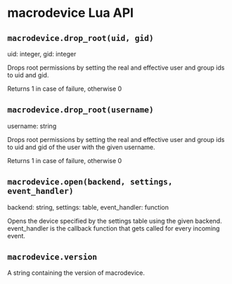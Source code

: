 # macrodevice Lua API

## ``macrodevice.drop_root(uid, gid)``
uid: integer, gid: integer

Drops root permissions by setting the real and effective user and group ids to uid and gid.

Returns 1 in case of failure, otherwise 0

## ``macrodevice.drop_root(username)``
username: string

Drops root permissions by setting the real and effective user and group ids to uid and gid of the user with the given username.

Returns 1 in case of failure, otherwise 0

## ``macrodevice.open(backend, settings, event_handler)``
backend: string, settings: table, event_handler: function

Opens the device specified by the settings table using the given backend. event_handler is the callback function that gets called for every incoming event.

## ``macrodevice.version``
A string containing the version of macrodevice.